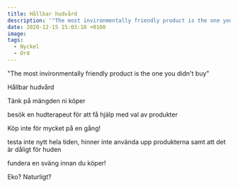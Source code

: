 ```yaml
---
title: Hållbar hudvård
description: '"The most invironmentally friendly product is the one you didn''t buy"'
date: 2020-12-15 15:03:18 +0100
image:
tags:
  - Nyckel
  - Ord
---
```


"The most invironmentally friendly product is the one you didn't buy"

H&aring;llbar hudv&aring;rd

Tänk p&aring; mängden ni köper

besök en hudterapeut för att f&aring; hjälp med val av produkter

Köp inte för mycket p&aring; en g&aring;ng\!&nbsp;

testa inte nytt hela tiden, hinner inte använda upp produkterna samt att det är d&aring;ligt för huden

fundera en sväng innan du köper\!

Eko? Naturligt?
